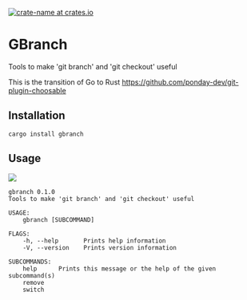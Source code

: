 [![crate-name at crates.io](https://img.shields.io/crates/v/gbranch.svg)](https://crates.io/crates/gbranch)

# GBranch
Tools to make 'git branch' and 'git checkout' useful

This is the transition of Go to Rust
https://github.com/ponday-dev/git-plugin-choosable

## Installation
```
cargo install gbranch
```

## Usage

<a href="https://asciinema.org/a/cblnHRTOK5TShJt1Qp1K8ynt6" target="_blank"><img src="https://asciinema.org/a/cblnHRTOK5TShJt1Qp1K8ynt6.svg" /></a>

```
gbranch 0.1.0
Tools to make 'git branch' and 'git checkout' useful

USAGE:
    gbranch [SUBCOMMAND]

FLAGS:
    -h, --help       Prints help information
    -V, --version    Prints version information

SUBCOMMANDS:
    help      Prints this message or the help of the given subcommand(s)
    remove
    switch
```
